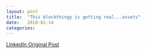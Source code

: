```yaml
---
layout: post
title:  "This blockthingy is getting real...assets"
date:   2018-02-14
categories:
---
```


[LinkedIn Original Post](https://www.linkedin.com/pulse/blockthingy-getting-realassets-alex-medana/?trackingId=frlPSJWvQBcLfzZ8dqpMPw%3D%3D)

